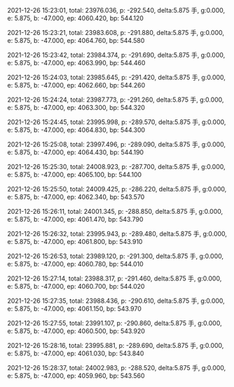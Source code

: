 2021-12-26 15:23:01, total: 23976.036, p: -292.540, delta:5.875 手, g:0.000, e: 5.875, b: -47.000, ep: 4060.420, bp: 544.120

2021-12-26 15:23:21, total: 23983.608, p: -291.880, delta:5.875 手, g:0.000, e: 5.875, b: -47.000, ep: 4064.760, bp: 544.580

2021-12-26 15:23:42, total: 23984.374, p: -291.690, delta:5.875 手, g:0.000, e: 5.875, b: -47.000, ep: 4063.990, bp: 544.460

2021-12-26 15:24:03, total: 23985.645, p: -291.420, delta:5.875 手, g:0.000, e: 5.875, b: -47.000, ep: 4062.660, bp: 544.260

2021-12-26 15:24:24, total: 23987.773, p: -291.260, delta:5.875 手, g:0.000, e: 5.875, b: -47.000, ep: 4063.300, bp: 544.320

2021-12-26 15:24:45, total: 23995.998, p: -289.570, delta:5.875 手, g:0.000, e: 5.875, b: -47.000, ep: 4064.830, bp: 544.300

2021-12-26 15:25:08, total: 23997.496, p: -289.090, delta:5.875 手, g:0.000, e: 5.875, b: -47.000, ep: 4064.430, bp: 544.190

2021-12-26 15:25:30, total: 24008.923, p: -287.700, delta:5.875 手, g:0.000, e: 5.875, b: -47.000, ep: 4065.100, bp: 544.100

2021-12-26 15:25:50, total: 24009.425, p: -286.220, delta:5.875 手, g:0.000, e: 5.875, b: -47.000, ep: 4062.340, bp: 543.570

2021-12-26 15:26:11, total: 24001.345, p: -288.850, delta:5.875 手, g:0.000, e: 5.875, b: -47.000, ep: 4061.470, bp: 543.790

2021-12-26 15:26:32, total: 23995.943, p: -289.480, delta:5.875 手, g:0.000, e: 5.875, b: -47.000, ep: 4061.800, bp: 543.910

2021-12-26 15:26:53, total: 23989.120, p: -291.300, delta:5.875 手, g:0.000, e: 5.875, b: -47.000, ep: 4060.780, bp: 544.010

2021-12-26 15:27:14, total: 23988.317, p: -291.460, delta:5.875 手, g:0.000, e: 5.875, b: -47.000, ep: 4060.700, bp: 544.020

2021-12-26 15:27:35, total: 23988.436, p: -290.610, delta:5.875 手, g:0.000, e: 5.875, b: -47.000, ep: 4061.150, bp: 543.970

2021-12-26 15:27:55, total: 23991.107, p: -290.860, delta:5.875 手, g:0.000, e: 5.875, b: -47.000, ep: 4060.500, bp: 543.920

2021-12-26 15:28:16, total: 23995.881, p: -289.690, delta:5.875 手, g:0.000, e: 5.875, b: -47.000, ep: 4061.030, bp: 543.840

2021-12-26 15:28:37, total: 24002.983, p: -288.520, delta:5.875 手, g:0.000, e: 5.875, b: -47.000, ep: 4059.960, bp: 543.560